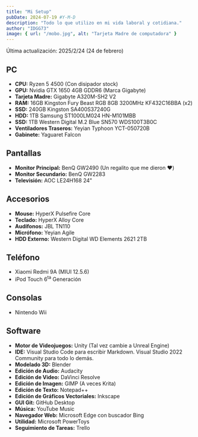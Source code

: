 ```yaml
---
title: "Mi Setup"
pubDate: 2024-07-19 #Y-M-D
description: "Todo lo que utilizo en mi vida laboral y cotidiana."
author: "IDGG73"
image: { url: "/mobo.jpg", alt: "Tarjeta Madre de computadora" }
---
```


Última actualización: 2025/2/24 (24 de febrero)

## PC
* **CPU:** Ryzen 5 4500 (Con disipador stock)
* **GPU:** Nvidia GTX 1650 4GB GDDR6 (Marca Gigabyte)
* **Tarjeta Madre:** Gigabyte A320M-SH2 V2
* **RAM:** 16GB Kingston Fury Beast RGB 8GB 3200MHz KF432C16BBA (x2)
* **SSD:** 240GB Kingston SA400S37240G
* **HDD:** 1TB Samsung ST1000LM024 HN-M101MBB
* **SSD:** 1TB Western Digital M.2 Blue SN570 WDS100T3B0C
* **Ventiladores Traseros:** Yeyian Typhoon YCT-050720B
* **Gabinete:** Yaguaret Falcon

## Pantallas
* **Monitor Principal:** BenQ GW2490 (Un regalito que me dieron ❤️)
* **Monitor Secundario:** BenQ GW2283
* **Televisión:** AOC LE24H168 24"

## Accesorios
* **Mouse:** HyperX Pulsefire Core
* **Teclado:** HyperX Alloy Core
* **Audífonos:** JBL TN110
* **Micrófono:** Yeyian Agile
* **HDD Externo:** Western Digital WD Elements 2621 2TB

## Teléfono
* Xiaomi Redmi 9A (MIUI 12.5.6)
* iPod Touch 6<sup>ta</sup> Generación

## Consolas
* Nintendo Wii

## Software
* **Motor de Videojuegos:** Unity (Tal vez cambie a Unreal Engine)
* **IDE:** Visual Studio Code para escribir Markdown. Visual Studio 2022 Community para todo lo demás.
* **Modelado 3D:** Blender
* **Edición de Audio:** Audacity
* **Edición de Video:** DaVinci Resolve
* **Edición de Imagen:** GIMP (A veces Krita)
* **Edición de Texto:** Notepad++
* **Edición de Gráficos Vectoriales:** Inkscape
* **GUI Git:** GitHub Desktop
* **Música:** YouTube Music
* **Navegador Web:** Microsoft Edge con buscador Bing
* **Utilidad:** Microsoft PowerToys
* **Seguimiento de Tareas:** Trello